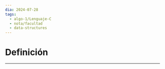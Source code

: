 ```yaml
---
dia: 2024-07-28
tags:
  - algo-1/Lenguaje-C
  - nota/facultad
  - data-structures
---
```

# Definición
---
